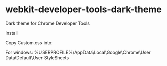 webkit-developer-tools-dark-theme
=================================

Dark theme for Chrome Developer Tools


Install

Copy Custom.css into:

For windows: 
%USERPROFILE%\AppData\Local\Google\Chrome\User Data\Default\User StyleSheets